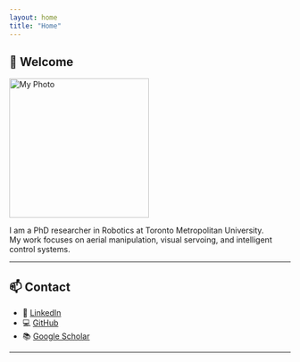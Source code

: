 ```yaml
---
layout: home
title: "Home"
---
```


## 👋 Welcome

<img src="{{ site.baseurl }}/assets/images/Website.jpg" alt="My Photo" width="250">

I am a PhD researcher in Robotics at Toronto Metropolitan University.  
My work focuses on aerial manipulation, visual servoing, and intelligent control systems.

---

## 📫 Contact

- 🔗 [LinkedIn](https://www.linkedin.com/in/niloufar-amiri)
- 💻 [GitHub](https://github.com/NiloufarAmiri)
- 📚 [Google Scholar](https://scholar.google.ca/citations?user=kEDzfXMAAAAJ&hl=en)

---